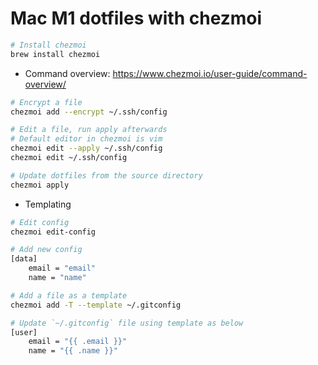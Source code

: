 # Mac M1 dotfiles with chezmoi

```bash
# Install chezmoi
brew install chezmoi
```

- Command overview: https://www.chezmoi.io/user-guide/command-overview/

```bash
# Encrypt a file
chezmoi add --encrypt ~/.ssh/config

# Edit a file, run apply afterwards
# Default editor in chezmoi is vim
chezmoi edit --apply ~/.ssh/config
chezmoi edit ~/.ssh/config

# Update dotfiles from the source directory
chezmoi apply
```

- Templating

```bash
# Edit config 
chezmoi edit-config

# Add new config
[data]
    email = "email"
    name = "name"

# Add a file as a template
chezmoi add -T --template ~/.gitconfig

# Update `~/.gitconfig` file using template as below
[user]
    email = "{{ .email }}"
    name = "{{ .name }}"
```

